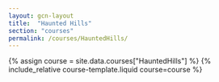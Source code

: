 ```yaml
---
layout: gcn-layout
title:  "Haunted Hills"
section: "courses"
permalink: /courses/HauntedHills/
---
```


{% assign course = site.data.courses["HauntedHills"] %}
{% include_relative course-template.liquid course=course %}
